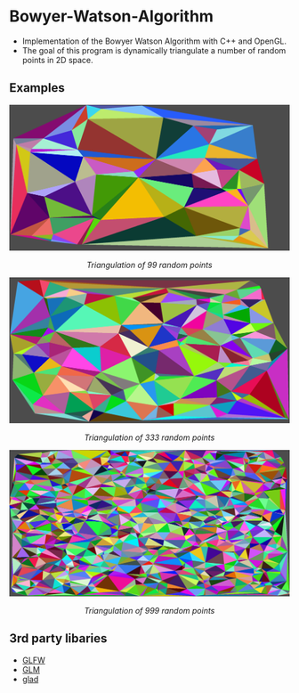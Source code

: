 # Bowyer-Watson-Algorithm
- Implementation of the Bowyer Watson Algorithm with C++ and OpenGL. 
- The goal of this program is dynamically triangulate a number of random points in 2D space.

## Examples
![Image 1](https://raw.githubusercontent.com/CosineDigital/Bowyer-Watson-Algorithm/master/images/image1.png)
_<center>Triangulation of 99 random points</center>_

![Image 2](https://raw.githubusercontent.com/CosineDigital/Bowyer-Watson-Algorithm/master/images/image2.png)
_<center>Triangulation of 333 random points</center>_

![Image 3](https://raw.githubusercontent.com/CosineDigital/Bowyer-Watson-Algorithm/master/images/image3.png)
_<center>Triangulation of 999 random points</center>_

## 3rd party libaries
- [GLFW](https://github.com/glfw/glfw)
- [GLM](https://github.com/g-truc/glm)
- [glad](https://github.com/Dav1dde/glad)
